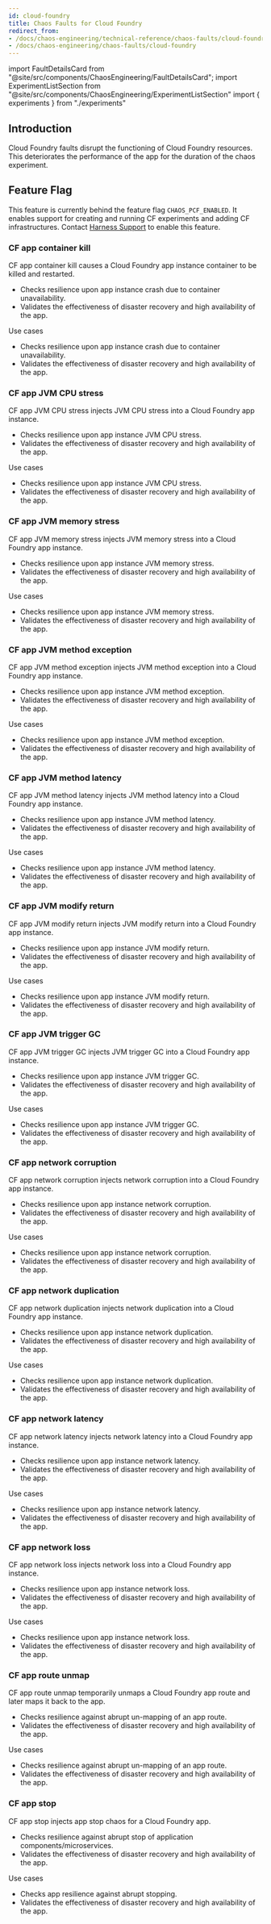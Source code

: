 ```yaml
---
id: cloud-foundry
title: Chaos Faults for Cloud Foundry
redirect_from:
- /docs/chaos-engineering/technical-reference/chaos-faults/cloud-foundry
- /docs/chaos-engineering/chaos-faults/cloud-foundry
---
```


<!-- Import statement for Custom Components -->

import FaultDetailsCard from "@site/src/components/ChaosEngineering/FaultDetailsCard";
import ExperimentListSection from "@site/src/components/ChaosEngineering/ExperimentListSection"
import { experiments } from "./experiments"

<!-- Heading Description -->
## Introduction

Cloud Foundry faults disrupt the functioning of Cloud Foundry resources. This deteriorates the performance of the app for the duration of the chaos experiment.

## Feature Flag

This feature is currently behind the feature flag `CHAOS_PCF_ENABLED`. It enables support for creating and running CF experiments and adding CF infrastructures. Contact [Harness Support](mailto:support@harness.io) to enable this feature.

<!-- Experiment List and Search Bar (every experiment added below, need to be added in this file also) -->

<ExperimentListSection experiments={experiments} />

<FaultDetailsCard category="cloud-foundry">

### CF app container kill

CF app container kill causes a Cloud Foundry app instance container to be killed and restarted.

- Checks resilience upon app instance crash due to container unavailability.
- Validates the effectiveness of disaster recovery and high availability of the app.

<accordion color="green">
<summary>Use cases</summary>

- Checks resilience upon app instance crash due to container unavailability.
- Validates the effectiveness of disaster recovery and high availability of the app.

</accordion>

</FaultDetailsCard>

<FaultDetailsCard category="cloud-foundry">

### CF app JVM CPU stress

CF app JVM CPU stress injects JVM CPU stress into a Cloud Foundry app instance.

- Checks resilience upon app instance JVM CPU stress.
- Validates the effectiveness of disaster recovery and high availability of the app.

<accordion color="green">
<summary>Use cases</summary>

- Checks resilience upon app instance JVM CPU stress.
- Validates the effectiveness of disaster recovery and high availability of the app.

</accordion>

</FaultDetailsCard>

<FaultDetailsCard category="cloud-foundry">

### CF app JVM memory stress

CF app JVM memory stress injects JVM memory stress into a Cloud Foundry app instance.

- Checks resilience upon app instance JVM memory stress.
- Validates the effectiveness of disaster recovery and high availability of the app.

<accordion color="green">
<summary>Use cases</summary>

- Checks resilience upon app instance JVM memory stress.
- Validates the effectiveness of disaster recovery and high availability of the app.

</accordion>

</FaultDetailsCard>

<FaultDetailsCard category="cloud-foundry">

### CF app JVM method exception

CF app JVM method exception injects JVM method exception into a Cloud Foundry app instance.

- Checks resilience upon app instance JVM method exception.
- Validates the effectiveness of disaster recovery and high availability of the app.

<accordion color="green">
<summary>Use cases</summary>

- Checks resilience upon app instance JVM method exception.
- Validates the effectiveness of disaster recovery and high availability of the app.

</accordion>

</FaultDetailsCard>

<FaultDetailsCard category="cloud-foundry">

### CF app JVM method latency

CF app JVM method latency injects JVM method latency into a Cloud Foundry app instance.

- Checks resilience upon app instance JVM method latency.
- Validates the effectiveness of disaster recovery and high availability of the app.

<accordion color="green">
<summary>Use cases</summary>

- Checks resilience upon app instance JVM method latency.
- Validates the effectiveness of disaster recovery and high availability of the app.

</accordion>

</FaultDetailsCard>

<FaultDetailsCard category="cloud-foundry">

### CF app JVM modify return

CF app JVM modify return injects JVM modify return into a Cloud Foundry app instance.

- Checks resilience upon app instance JVM modify return.
- Validates the effectiveness of disaster recovery and high availability of the app.

<accordion color="green">
<summary>Use cases</summary>

- Checks resilience upon app instance JVM modify return.
- Validates the effectiveness of disaster recovery and high availability of the app.

</accordion>

</FaultDetailsCard>

<FaultDetailsCard category="cloud-foundry">

### CF app JVM trigger GC

CF app JVM trigger GC injects JVM trigger GC into a Cloud Foundry app instance.

- Checks resilience upon app instance JVM trigger GC.
- Validates the effectiveness of disaster recovery and high availability of the app.

<accordion color="green">
<summary>Use cases</summary>

- Checks resilience upon app instance JVM trigger GC.
- Validates the effectiveness of disaster recovery and high availability of the app.

</accordion>

</FaultDetailsCard>

<FaultDetailsCard category="cloud-foundry">

### CF app network corruption

CF app network corruption injects network corruption into a Cloud Foundry app instance.

- Checks resilience upon app instance network corruption.
- Validates the effectiveness of disaster recovery and high availability of the app.

<accordion color="green">
<summary>Use cases</summary>

- Checks resilience upon app instance network corruption.
- Validates the effectiveness of disaster recovery and high availability of the app.

</accordion>

</FaultDetailsCard>

<FaultDetailsCard category="cloud-foundry">

### CF app network duplication

CF app network duplication injects network duplication into a Cloud Foundry app instance.

- Checks resilience upon app instance network duplication.
- Validates the effectiveness of disaster recovery and high availability of the app.

<accordion color="green">
<summary>Use cases</summary>

- Checks resilience upon app instance network duplication.
- Validates the effectiveness of disaster recovery and high availability of the app.

</accordion>

</FaultDetailsCard>

<FaultDetailsCard category="cloud-foundry">

### CF app network latency

CF app network latency injects network latency into a Cloud Foundry app instance.

- Checks resilience upon app instance network latency.
- Validates the effectiveness of disaster recovery and high availability of the app.

<accordion color="green">
<summary>Use cases</summary>

- Checks resilience upon app instance network latency.
- Validates the effectiveness of disaster recovery and high availability of the app.

</accordion>

</FaultDetailsCard>

<FaultDetailsCard category="cloud-foundry">

### CF app network loss

CF app network loss injects network loss into a Cloud Foundry app instance.

- Checks resilience upon app instance network loss.
- Validates the effectiveness of disaster recovery and high availability of the app.

<accordion color="green">
<summary>Use cases</summary>

- Checks resilience upon app instance network loss.
- Validates the effectiveness of disaster recovery and high availability of the app.

</accordion>

</FaultDetailsCard>

<FaultDetailsCard category="cloud-foundry">

### CF app route unmap

CF app route unmap temporarily unmaps a Cloud Foundry app route and later maps it back to the app.

- Checks resilience against abrupt un-mapping of an app route.
- Validates the effectiveness of disaster recovery and high availability of the app.

<accordion color="green">
<summary>Use cases</summary>

- Checks resilience against abrupt un-mapping of an app route.
- Validates the effectiveness of disaster recovery and high availability of the app.

</accordion>

</FaultDetailsCard>

<FaultDetailsCard category="cloud-foundry">

### CF app stop

CF app stop injects app stop chaos for a Cloud Foundry app.

- Checks resilience against abrupt stop of application components/microservices.
- Validates the effectiveness of disaster recovery and high availability of the app.

<accordion color="green">
<summary>Use cases</summary>

- Checks app resilience against abrupt stopping.
- Validates the effectiveness of disaster recovery and high availability of the app.

</accordion>

</FaultDetailsCard>
